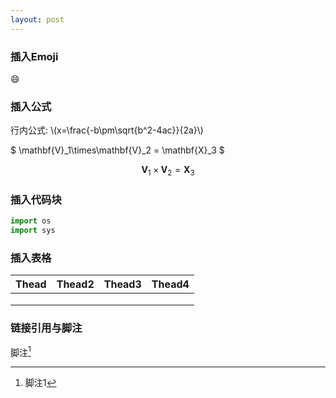 ```yaml
---
layout: post
---
```

<head>
    <script src="https://cdn.mathjax.org/mathjax/latest/MathJax.js?config=TeX-AMS-MML_HTMLorMML" type="text/javascript"></script>
    <script type="text/x-mathjax-config">
        MathJax.Hub.Config({
            tex2jax: {
            skipTags: ['script', 'noscript', 'style', 'textarea', 'pre'],
            inlineMath: [['$','$'], ["\\(","\\)"]]
            }
        });
    </script>
</head>


### 插入Emoji

:smile:

### 插入公式


行内公式: \\(x=\frac{-b\pm\sqrt{b^2-4ac}}{2a}\\)


$ \mathbf{V}_1\times\mathbf{V}_2 = \mathbf{X}_3 $


$$
\mathbf{V}_1\times\mathbf{V}_2 = \mathbf{X}_3
$$


### 插入代码块

```python
import os
import sys
```

### 插入表格

| Thead | Thead2 | Thead3 | Thead4 |
| ----- | ------ | :----- | ------ |
|       |        |        |        |
|       |        |        |        |
|       |        |        |        |

### 链接引用与脚注

[1]: 参考文献1

脚注[^ 1 ]



[^ 1]:脚注1






